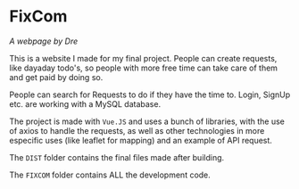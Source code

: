 # FixCom
_A webpage by Dre_

This is a website I made for my final project. People can create requests, 
like dayaday todo's, so people with more free time can take care of them and get paid by doing so.

People can search for Requests to do if they have the time to. Login, SignUp etc. are working with a MySQL database.

The project is made with `Vue.JS` and uses a bunch of libraries, with the use of axios to handle the requests, as well as other
technologies in more especific uses (like leaflet for mapping) and an example of API request.



The `DIST` folder contains the final files made after building.

The `FIXCOM` folder contains ALL the development code.
